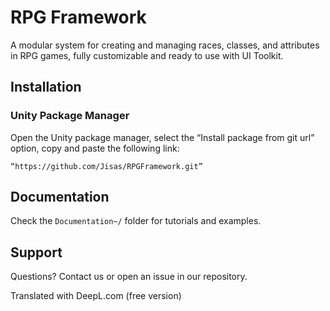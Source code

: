 # RPG Framework

A modular system for creating and managing races, classes, and attributes in RPG games, fully customizable and ready to use with UI Toolkit.

## Installation

### Unity Package Manager
Open the Unity package manager, select the “Install package from git url” option, copy and paste the following link:
```link
“https://github.com/Jisas/RPGFramework.git”
```

## Documentation

Check the `Documentation~/` folder for tutorials and examples.

## Support

Questions? Contact us or open an issue in our repository.

Translated with DeepL.com (free version)
